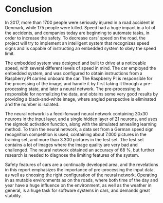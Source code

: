 # Conclusion
In 2017, more than 1700 people were seriously injured in a road accident in Denmark, while 175 people were killed.
Speed had a huge impact in a lot of the accidents, and companies today are beginning to automate tasks, in order to increase the safety.
To decrease cars' speed on the road, the project will try to implement an intelligent system that recognizes speed signs and is capable of instructing an embedded system to obey the speed limit.

The embedded system was designed and built to drive at a noticeable speed, with several different levels of speed in mind.
The car employed the embedded system, and was configured to obtain instructions from a Raspberry PI carried onboard the car.
The Raspberry PI is responsible for the processing of the image, and handle it by first taking it through a pre-processing state, and later a neural network.
The pre-processing is responsible for normalizing the data, and obtains some very good results by providing a black-and-white image, where angled perspective is eliminated and the number is isolated.

The neural network is a feed-forward neural network containing 30x30 neurons in the input layer, and a single hidden layer of 21 neurons, and uses the sigmoid activation function, along with the simulated annealing learning method.
To train the neural network, a data set from a German speed sign recognition competition is used, containing about 7.000 pictures in the training set, and more than 3.300 pictures in the test set.
The test set contains a lot of images where the image quality are very bad and challenged. 
The neural network obtained an accuracy of 68 %, but further research is needed to diagnose the limiting features of the system.

Safety features of cars are a continually developed area, and the revelations in this report emphasizes the importance of pre-processing the input data, as well as choosing the right configuration of the neural network.
Operating in as mutable environments as on the roads, where both time of the day and year have a huge influence on the environment, as well as the weather in general, is a huge task for software systems in cars, and demands great stability.
